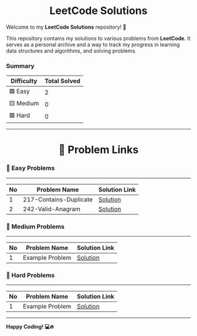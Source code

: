 # <div align='center'>LeetCode Solutions</div>

Welcome to my **LeetCode Solutions** repository! 🚀 

This repository contains my solutions to various problems from __LeetCode__. It serves as a personal archive and a way to track my progress in learning data structures and algorithms, and solving problems.

### Summary

| Difficulty | Total Solved |
|------------|-------------|
| 🟩 Easy    | 2           |
| 🟨 Medium  | 0           |
| 🟥 Hard    | 0           |
---

# <div align='center'>📝 Problem Links</div>

### 🔹 Easy Problems
--- 
| No | Problem Name | Solution Link |
|---|-------------|---------------|
| 1 | 217-Contains-Duplicate | [Solution](./Easy/217-Contains-Duplicate) |
| 2 | 242-Valid-Anagram | [Solution](./Easy/242-Valid-Anagram) |


### 🔹 Medium Problems
---
| No | Problem Name | Solution Link |
|---|-------------|---------------|
| 1 | Example Problem | [Solution](../Medium/ExampleProblem.java) |

### 🔹 Hard Problems
---
| No | Problem Name | Solution Link |
|---|-------------|---------------|
| 1 | Example Problem | [Solution](../Hard/ExampleProblem.java) |

---

**Happy Coding! 💻🔥**
